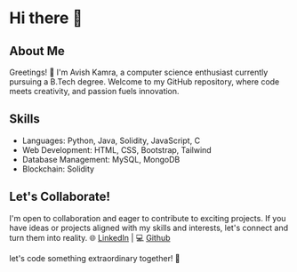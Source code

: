 # Hi there 👋

## About Me
Greetings! 👋 I'm Avish Kamra, a computer science enthusiast currently pursuing a B.Tech degree. Welcome to my GitHub repository, where code meets creativity, and passion fuels innovation.

## Skills
 - Languages: Python, Java, Solidity, JavaScript, C
 - Web Development: HTML, CSS, Bootstrap, Tailwind
 - Database Management: MySQL, MongoDB
 - Blockchain: Solidity

## Let's Collaborate!
I'm open to collaboration and eager to contribute to exciting projects. If you have ideas or projects aligned with my skills and interests, let's connect and turn them into reality.
🌐 [LinkedIn](linkedin.com/in/avish-kamra-a75209280/) | 💻 [Github](https://github.com/SankiiMe)

let's code something extraordinary together! 🚀
